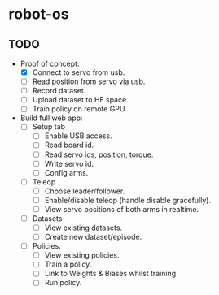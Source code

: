 # robot-os

## TODO

- Proof of concept:
    - [x] Connect to servo from usb.
    - [ ] Read position from servo via usb.
    - [ ] Record dataset.
    - [ ] Upload dataset to HF space.
    - [ ] Train policy on remote GPU.

- Build full web app:
    - [ ] Setup tab
        - [ ] Enable USB access.
        - [ ] Read board id.
        - [ ] Read servo ids, position, torque.
        - [ ] Write servo id.
        - [ ] Config arms.
    - [ ] Teleop
        - [ ] Choose leader/follower.
        - [ ] Enable/disable teleop (handle disable gracefully).
        - [ ] View servo positions of both arms in realtime.
    - [ ] Datasets
        - [ ] View existing datasets.
        - [ ] Create new dataset/episode.
    - [ ] Policies.
        - [ ] View existing policies.
        - [ ] Train a policy.
        - [ ] Link to Weights & Biases whilst training.
        - [ ] Run policy.